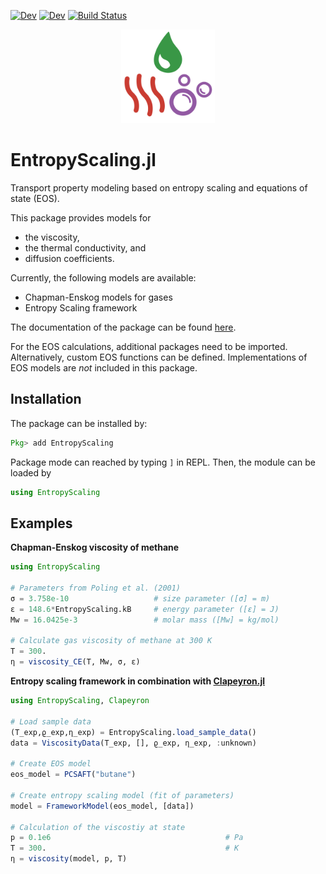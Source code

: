 [![Dev][docs-stable-img]][docs-stable-url] [![Dev][docs-dev-img]][docs-dev-url] [![Build Status][build-img]][build-url]

<p align="center">
  <img width="150px" src="docs/src/assets/logo.svg">
</p>

# EntropyScaling.jl

Transport property modeling based on entropy scaling and equations of state (EOS).

This package provides models for 
- the viscosity,
- the thermal conductivity, and
- diffusion coefficients.

Currently, the following models are available:
- Chapman-Enskog models for gases
- Entropy Scaling framework

The documentation of the package can be found [here][docs-dev-url].

For the EOS calculations, additional packages need to be imported. Alternatively, custom EOS
functions can be defined. Implementations of EOS models are *not* included in this package.

## Installation

The package can be installed by:
```julia
Pkg> add EntropyScaling
```
Package mode can reached by typing `]` in REPL.
Then, the module can be loaded by
```julia
using EntropyScaling
```

## Examples

**Chapman-Enskog viscosity of methane**

```julia
using EntropyScaling

# Parameters from Poling et al. (2001)
σ = 3.758e-10                   # size parameter ([σ] = m)
ε = 148.6*EntropyScaling.kB     # energy parameter ([ε] = J)
Mw = 16.0425e-3                 # molar mass ([Mw] = kg/mol)

# Calculate gas viscosity of methane at 300 K
T = 300.
η = viscosity_CE(T, Mw, σ, ε)
```

**Entropy scaling framework in combination with [Clapeyron.jl](https://github.com/ClapeyronThermo/Clapeyron.jl)**

```julia
using EntropyScaling, Clapeyron

# Load sample data
(T_exp,ϱ_exp,η_exp) = EntropyScaling.load_sample_data()
data = ViscosityData(T_exp, [], ϱ_exp, η_exp, :unknown)

# Create EOS model
eos_model = PCSAFT("butane")

# Create entropy scaling model (fit of parameters)
model = FrameworkModel(eos_model, [data])

# Calculation of the viscostiy at state
p = 0.1e6                                       # Pa
T = 300.                                        # K
η = viscosity(model, p, T)
```

[docs-stable-img]: https://img.shields.io/badge/docs-stable-blue.svg
[docs-stable-url]: https://se-schmitt.github.io/EntropyScaling.jl/stable

[docs-dev-img]: https://img.shields.io/badge/docs-dev-blue.svg
[docs-dev-url]: https://se-schmitt.github.io/EntropyScaling.jl/dev

[build-img]: https://github.com/se-schmitt/EntropyScaling.jl/actions/workflows/CI.yml/badge.svg?branch=main
[build-url]: https://github.com/se-schmitt/EntropyScaling.jl/actions/workflows/CI.yml?query=branch%3Amain